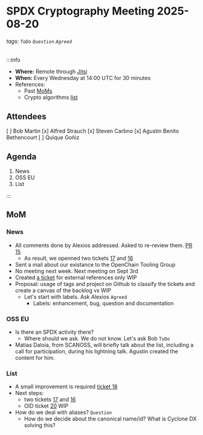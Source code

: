 # SPDX Cryptography Meeting 2025-08-20

###### tags: `ToDo` `Question` `Agreed`

:::info
- **Where:** Remote through [Jitsi](https://meet.jit.si/SPDXCryptoMeeting)
- **When:** Every Wednesday at 14:00 UTC for 30 minutes
- References:
   - Past [MoMs](https://github.com/spdx/meetings/tree/main/cryptography)
   - Crypto algorithms [list](https://github.com/spdx/crypto-algorithms)

## Attendees

[ ] Bob Martin
[x] Alfred Strauch
[x] Steven Carbno
[x] Agustín Benito Bethencourt
[ ] Quique Goñiz


## Agenda

1. News
2. OSS EU
3. List

:::

## MoM

### News

* All comments done by Alexios addressed. Asked to re-review them. [PR 15](https://github.com/spdx/crypto-algorithms/pull/15) 
   * As result, we openned two tickets [17](https://github.com/spdx/crypto-algorithms/issues/17) and [16](https://github.com/spdx/crypto-algorithms/issues/16)
* Sent a mail about our existance to the OpenChain Tooling Group
* No meeting next week. Next meeting on Sept 3rd
* Created [a ticket](https://github.com/spdx/crypto-algorithms/issues/19) for external references only WIP
* Proposal: usage of tags and project on Github to classify the tickets and create a canvas of the backlog vs WIP
   * Let's start with labels. Ask Alexios `Agreed`
      * Labels: enhancement, bug, question and documentation 

### OSS EU

* Is there an SPDX activity there?
   * Where should we ask. We do not know. Let's ask Bob `ToDo`   
* Matias Daloia, from SCANOSS, will briefly talk about the list, including a call for participation, during his lightning talk. Agustin created the content for him.

### List

* A small improvement is required [ticket 18](https://github.com/spdx/crypto-algorithms/issues/18)
* Next steps: 
   * two tickets [17](https://github.com/spdx/crypto-algorithms/issues/17) and [16](https://github.com/spdx/crypto-algorithms/issues/16)
   * OID ticket [20](https://github.com/spdx/crypto-algorithms/issues/20) WIP
* How do we deal with aliases? `Question`
   * How do we decide about the canonical name/id? What is Cyclone DX solving this?
